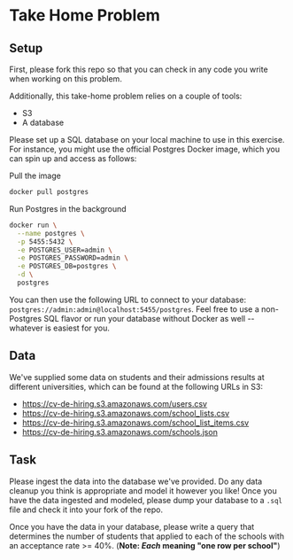 # Take Home Problem

## Setup

First, please fork this repo so that you can check in any code you write when working on this problem.

Additionally, this take-home problem relies on a couple of tools:
* S3
* A database

Please set up a SQL database on your local machine to use in this exercise. For instance, you might use the official Postgres Docker image, which you can spin up and access as follows:

Pull the image
```bash
docker pull postgres
```

Run Postgres in the background
```bash
docker run \
  --name postgres \
  -p 5455:5432 \
  -e POSTGRES_USER=admin \
  -e POSTGRES_PASSWORD=admin \
  -e POSTGRES_DB=postgres \
  -d \
  postgres
```

You can then use the following URL to connect to your database: `postgres://admin:admin@localhost:5455/postgres`. Feel free to use a non-Postgres SQL flavor or run your database without Docker as well -- whatever is easiest for you.


## Data

We've supplied some data on students and their admissions results at different universities, which can be found at the following URLs in S3:

* https://cv-de-hiring.s3.amazonaws.com/users.csv
* https://cv-de-hiring.s3.amazonaws.com/school_lists.csv
* https://cv-de-hiring.s3.amazonaws.com/school_list_items.csv
* https://cv-de-hiring.s3.amazonaws.com/schools.json

## Task

Please ingest the data into the database we've provided. Do any data cleanup you think is appropriate and model it however you like! Once you have the data ingested and modeled, please dump your database to a `.sql` file and check it into your fork of the repo.

Once you have the data in your database, please write a query that determines the number of students that applied to each of the schools with an acceptance rate >= 40%. (**Note: _Each_ meaning "one row per school"**)

